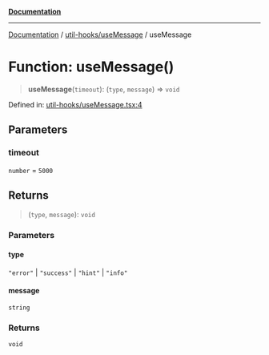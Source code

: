 [**Documentation**](../../../README.md)

***

[Documentation](../../../README.md) / [util-hooks/useMessage](../README.md) / useMessage

# Function: useMessage()

> **useMessage**(`timeout`): (`type`, `message`) => `void`

Defined in: [util-hooks/useMessage.tsx:4](https://github.com/EdwinZhanCN/Lumilio-Photos/blob/03b27b5b17ee0a42274724b4bec37a2dbd4ae9d2/web/src/hooks/util-hooks/useMessage.tsx#L4)

## Parameters

### timeout

`number` = `5000`

## Returns

> (`type`, `message`): `void`

### Parameters

#### type

`"error"` | `"success"` | `"hint"` | `"info"`

#### message

`string`

### Returns

`void`
